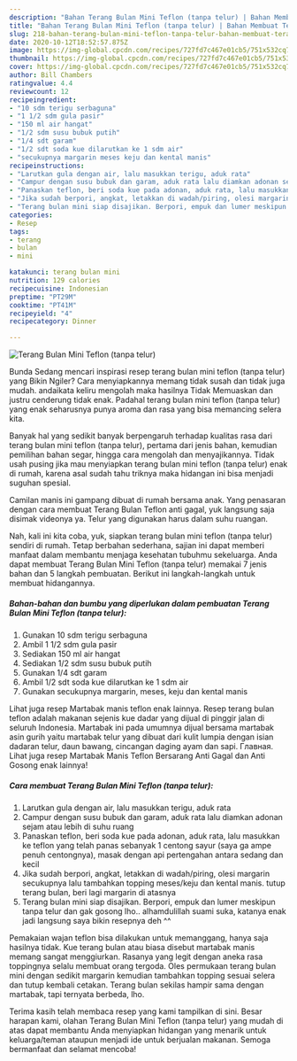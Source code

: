 ```yaml
---
description: "Bahan Terang Bulan Mini Teflon (tanpa telur) | Bahan Membuat Terang Bulan Mini Teflon (tanpa telur) Yang Sedap"
title: "Bahan Terang Bulan Mini Teflon (tanpa telur) | Bahan Membuat Terang Bulan Mini Teflon (tanpa telur) Yang Sedap"
slug: 218-bahan-terang-bulan-mini-teflon-tanpa-telur-bahan-membuat-terang-bulan-mini-teflon-tanpa-telur-yang-sedap
date: 2020-10-12T18:52:57.875Z
image: https://img-global.cpcdn.com/recipes/727fd7c467e01cb5/751x532cq70/terang-bulan-mini-teflon-tanpa-telur-foto-resep-utama.jpg
thumbnail: https://img-global.cpcdn.com/recipes/727fd7c467e01cb5/751x532cq70/terang-bulan-mini-teflon-tanpa-telur-foto-resep-utama.jpg
cover: https://img-global.cpcdn.com/recipes/727fd7c467e01cb5/751x532cq70/terang-bulan-mini-teflon-tanpa-telur-foto-resep-utama.jpg
author: Bill Chambers
ratingvalue: 4.4
reviewcount: 12
recipeingredient:
- "10 sdm terigu serbaguna"
- "1 1/2 sdm gula pasir"
- "150 ml air hangat"
- "1/2 sdm susu bubuk putih"
- "1/4 sdt garam"
- "1/2 sdt soda kue dilarutkan ke 1 sdm air"
- "secukupnya margarin meses keju dan kental manis"
recipeinstructions:
- "Larutkan gula dengan air, lalu masukkan terigu, aduk rata"
- "Campur dengan susu bubuk dan garam, aduk rata lalu diamkan adonan sejam atau lebih di suhu ruang"
- "Panaskan teflon, beri soda kue pada adonan, aduk rata, lalu masukkan ke teflon yang telah panas sebanyak 1 centong sayur (saya ga ampe penuh centongnya), masak dengan api pertengahan antara sedang dan kecil"
- "Jika sudah berpori, angkat, letakkan di wadah/piring, olesi margarin secukupnya lalu tambahkan topping meses/keju dan kental manis. tutup terang bulan, beri lagi margarin di atasnya"
- "Terang bulan mini siap disajikan. Berpori, empuk dan lumer meskipun tanpa telur dan gak gosong lho.. alhamdulillah suami suka, katanya enak jadi langsung saya bikin resepnya deh ^^"
categories:
- Resep
tags:
- terang
- bulan
- mini

katakunci: terang bulan mini 
nutrition: 129 calories
recipecuisine: Indonesian
preptime: "PT29M"
cooktime: "PT41M"
recipeyield: "4"
recipecategory: Dinner

---
```



![Terang Bulan Mini Teflon (tanpa telur)](https://img-global.cpcdn.com/recipes/727fd7c467e01cb5/751x532cq70/terang-bulan-mini-teflon-tanpa-telur-foto-resep-utama.jpg)

Bunda Sedang mencari inspirasi resep terang bulan mini teflon (tanpa telur) yang Bikin Ngiler? Cara menyiapkannya memang tidak susah dan tidak juga mudah. andaikata keliru mengolah maka hasilnya Tidak Memuaskan dan justru cenderung tidak enak. Padahal terang bulan mini teflon (tanpa telur) yang enak seharusnya punya aroma dan rasa yang bisa memancing selera kita.

Banyak hal yang sedikit banyak berpengaruh terhadap kualitas rasa dari terang bulan mini teflon (tanpa telur), pertama dari jenis bahan, kemudian pemilihan bahan segar, hingga cara mengolah dan menyajikannya. Tidak usah pusing jika mau menyiapkan terang bulan mini teflon (tanpa telur) enak di rumah, karena asal sudah tahu triknya maka hidangan ini bisa menjadi suguhan spesial.

Camilan manis ini gampang dibuat di rumah bersama anak. Yang penasaran dengan cara membuat Terang Bulan Teflon anti gagal, yuk langsung saja disimak videonya ya. Telur yang digunakan harus dalam suhu ruangan.


Nah, kali ini kita coba, yuk, siapkan terang bulan mini teflon (tanpa telur) sendiri di rumah. Tetap berbahan sederhana, sajian ini dapat memberi manfaat dalam membantu menjaga kesehatan tubuhmu sekeluarga. Anda dapat membuat Terang Bulan Mini Teflon (tanpa telur) memakai 7 jenis bahan dan 5 langkah pembuatan. Berikut ini langkah-langkah untuk membuat hidangannya.

<!--inarticleads1-->

##### Bahan-bahan dan bumbu yang diperlukan dalam pembuatan Terang Bulan Mini Teflon (tanpa telur):

1. Gunakan 10 sdm terigu serbaguna
1. Ambil 1 1/2 sdm gula pasir
1. Sediakan 150 ml air hangat
1. Sediakan 1/2 sdm susu bubuk putih
1. Gunakan 1/4 sdt garam
1. Ambil 1/2 sdt soda kue dilarutkan ke 1 sdm air
1. Gunakan secukupnya margarin, meses, keju dan kental manis


Lihat juga resep Martabak manis teflon enak lainnya. Resep terang bulan teflon adalah makanan sejenis kue dadar yang dijual di pinggir jalan di seluruh Indonesia. Martabak ini pada umumnya dijual bersama martabak asin gurih yaitu martabak telur yang dibuat dari kulit lumpia dengan isian dadaran telur, daun bawang, cincangan daging ayam dan sapi. Главная. Lihat juga resep Martabak Manis Teflon Bersarang Anti Gagal dan Anti Gosong enak lainnya! 

<!--inarticleads2-->

##### Cara membuat Terang Bulan Mini Teflon (tanpa telur):

1. Larutkan gula dengan air, lalu masukkan terigu, aduk rata
1. Campur dengan susu bubuk dan garam, aduk rata lalu diamkan adonan sejam atau lebih di suhu ruang
1. Panaskan teflon, beri soda kue pada adonan, aduk rata, lalu masukkan ke teflon yang telah panas sebanyak 1 centong sayur (saya ga ampe penuh centongnya), masak dengan api pertengahan antara sedang dan kecil
1. Jika sudah berpori, angkat, letakkan di wadah/piring, olesi margarin secukupnya lalu tambahkan topping meses/keju dan kental manis. tutup terang bulan, beri lagi margarin di atasnya
1. Terang bulan mini siap disajikan. Berpori, empuk dan lumer meskipun tanpa telur dan gak gosong lho.. alhamdulillah suami suka, katanya enak jadi langsung saya bikin resepnya deh ^^


Pemakaian wajan teflon bisa dilakukan untuk memanggang, hanya saja hasilnya tidak. Kue terang bulan atau biasa disebut martabak manis memang sangat menggiurkan. Rasanya yang legit dengan aneka rasa toppingnya selalu membuat orang tergoda. Oles permukaan terang bulan mini dengan sedikit margarin kemudian tambahkan topping sesuai selera dan tutup kembali cetakan. Terang bulan sekilas hampir sama dengan martabak, tapi ternyata berbeda, lho. 

Terima kasih telah membaca resep yang kami tampilkan di sini. Besar harapan kami, olahan Terang Bulan Mini Teflon (tanpa telur) yang mudah di atas dapat membantu Anda menyiapkan hidangan yang menarik untuk keluarga/teman ataupun menjadi ide untuk berjualan makanan. Semoga bermanfaat dan selamat mencoba!
